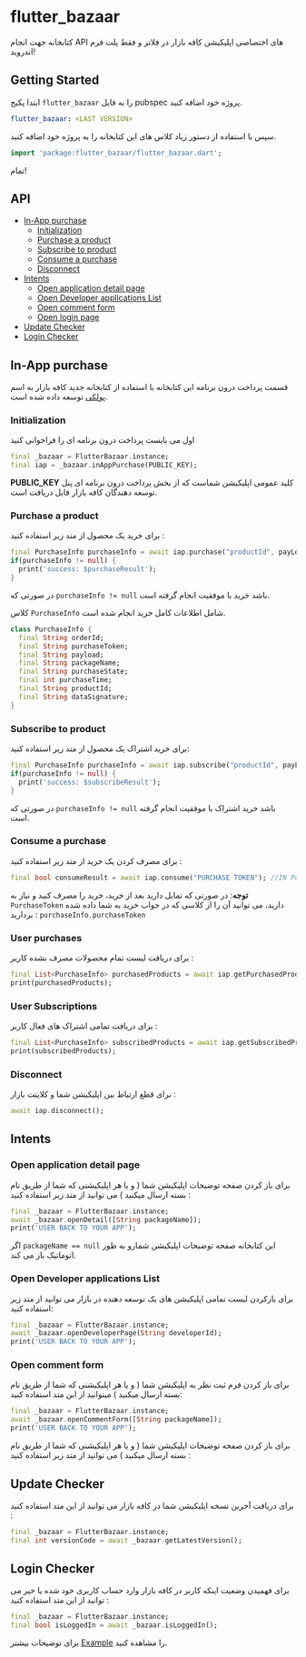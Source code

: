 # flutter_bazaar
کتابخانه جهت انجام API های اختصاصی اپلیکیشن کافه بازار در فلاتر و فقط پلت فرم اندروید!

## Getting Started

ابتدا پکیح `flutter_bazaar` را به فایل pubspec پروژه خود اضافه کنید.

```yml
flutter_bazaar: <LAST VERSION>
```

سپس با استفاده از دستور زیاد کلاس های این کتابخانه را به پروژه خود اضافه کنید.

```dart
import 'package:flutter_bazaar/flutter_bazaar.dart';
```

تمام!


## API
- <a href="#in-app-purchase">In-App purchase</a>
    - <a href="#initialization">Initialization</a>
    - <a href="#purchase-a-product">Purchase a product</a>
    - <a href="#subscribe-to-product">Subscribe to product</a>
    - <a href="#consume-a-purchase">Consume a purchase</a>
    - <a href="#disconnect">Disconnect</a>
- <a href="#intents">Intents</a>
    - <a href="#open-application-detail-page">Open application detail page</a>
    - <a href="#open-developer-applications-list-page">Open Developer applications List</a>
    - <a href="#open-comment-form">Open comment form</a>
    - <a href="#open-login-page">Open login page</a>
- <a href="#update-checker">Update Checker</a>
- <a href="#update-checker">Login Checker</a>



## In-App purchase
قسمت پرداخت درون برنامه این کتابخانه با استفاده از کتابخانه جدید کافه بازار به اسم <a href="https://github.com/cafebazaar/Poolakey">پولکی</a>  توسعه داده شده است.

### Initialization
اول می بایست پرداخت درون برنامه ای را فراخوانی کنید 

```dart
final _bazaar = FlutterBazaar.instance;
final iap = _bazaar.inAppPurchase(PUBLIC_KEY);
```

**PUBLIC_KEY** کلید عمومی اپلیکیشن شماست که از بخش پرداخت درون برنامه ای پنل توسعه دهندگان کافه بازار قابل دریافت است.


### Purchase a product
برای خرید یک محصول از متد زیر استفاده کنید :

```dart
final PurchaseInfo purchaseInfo = await iap.purchase("productId", payLoad: "Your payload");
if(purchaseInfo != null) {
  print('success: $purchaseResult');
}
```

در صورتی که `purchaseInfo != null` باشد خرید با موفقیت انجام گرفته است.

کلاس `PurchaseInfo` شامل اطلاعات کامل خرید انجام شده است.

```dart
class PurchaseInfo {
  final String orderId;
  final String purchaseToken;
  final String payload;
  final String packageName;
  final String purchaseState;
  final int purchaseTime;
  final String productId;
  final String dataSignature;
}
```


### Subscribe to product
برای خرید اشتراک یک محصول از متد زیر استفاده کنید:

```dart
final PurchaseInfo purchaseInfo = await iap.subscribe("productId", payLoad: "Your payload");
if(purchaseInfo != null) {
  print('success: $subscribeResult');
}
```

در صورتی که `purchaseInfo != null` باشد خرید اشتراک با موفقیت انجام گرفته است.


### Consume a purchase
برای مصرف کردن یک خرید از متد زیر استفاده کنید :

```dart
final bool consumeResult = await iap.consume("PURCHASE TOKEN"); //IN PurchaseInfo.purchaseToken
```

**توجه**: در صورتی که تمایل دارید بعد از خرید، خرید را مصرف کنید و نیاز به `PurchaseToken` دارید، می توانید آن را از کلاسی که در جواب خرید به شما داده شده بردارید : `purchaseInfo.purchaseToken`


### User purchases
برای دریافت لیست تمام محصولات مصرف نشده کاربر :

```dart
final List<PurchaseInfo> purchasedProducts = await iap.getPurchasedProducts();
print(purchasedProducts);
```

### User Subscriptions
برای دریافت تمامی اشتراک های فعال کاربر :

```dart
final List<PurchaseInfo> subscribedProducts = await iap.getSubscribedProducts();
print(subscribedProducts);
```


### Disconnect
برای قطع ارتباط بین اپلیکیشن شما و کلاینت بازار :

```dart
await iap.disconnect();
```

## Intents

### Open application detail page
برای باز کردن صفحه توضیحات اپلیکیشن شما ( و یا هر اپلیکیشنی که شما از طریق نام بسته ارسال میکنید ) می توانید از متد زیر استفاده کنید :

```dart
final _bazaar = FlutterBazaar.instance;
await _bazaar.openDetail([String packageName]);
print('USER BACK TO YOUR APP');
```

اگر `packageName == null` این کتابخانه صفحه توضیحات اپلیکیشن شمارو به طور اتوماتیک باز می کند.

### Open Developer applications List
برای بازکردن لیست تمامی اپلیکیشن های یک توسعه دهنده در بازار می توانید از متد زیر استفاده کنید:

```dart
final _bazaar = FlutterBazaar.instance;
await _bazaar.openDeveloperPage(String developerId);
print('USER BACK TO YOUR APP');
```


### Open comment form
برای باز کردن فرم ثبت نظر به اپلیکیشن شما ( و یا هر اپلیکیشنی که شما از طریق نام بسته ارسال میکنید ) میتوانید از این متد استفاده کنید:

```dart
final _bazaar = FlutterBazaar.instance;
await _bazaar.openCommentForm([String packageName]);
print('USER BACK TO YOUR APP');
```

برای باز کردن صفحه توضیحات اپلیکیشن شما ( و یا هر اپلیکیشنی که شما از طریق نام بسته ارسال میکنید ) می توانید از متد زیر استفاده کنید :


## Update Checker
برای دریافت آخرین نسخه اپلیکیشن شما در کافه بازار می توانید از این متد استفاده کنید :

```dart
final _bazaar = FlutterBazaar.instance;
final int versionCode = await _bazaar.getLatestVersion();
```

## Login Checker
برای فهمیدن وضعیت اینکه کاربر در کافه بازار وارد حساب کاربری خود شده یا خیر می توانید از این متد استفاده کنید :

```dart
final _bazaar = FlutterBazaar.instance;
final bool isLoggedIn = await _bazaar.isLoggedIn();
```

برای توضیحات بیشتر <a href="https://github.com/DJafari/flutter_bazaar/example">Example</a> را مشاهده کنید. 